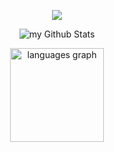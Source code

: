 <p align="center"><img src="https://media1.tenor.com/m/MQH07_OMD2oAAAAC/chill-cherry-blossom.gif" /></p>

<p align="center">
  <img align="center" src="https://github-readme-stats.vercel.app/api?username=Garsooon&include_all_commits=true&count_private=true&show_icons=true&line_height=20&title_color=2B5BBD&icon_color=1124BB&text_color=A1A1A1&bg_color=0,000000,130F40" alt="my Github Stats"/>
  
</p>

<p align="center">
 <img src="https://github-readme-stats.vercel.app/api/top-langs?username=Garsooon&locale=en&hide_title=false&layout=compact&card_width=320&langs_count=5&theme=ocean_dark&hide_border=false&order=2" height="150" alt="languages graph" alt=ovi />
</p>
